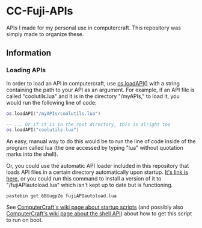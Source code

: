 # CC-Fuji-APIs
APIs I made for my personal use in computercraft. This repository was simply made to organize these.

## Information

### Loading APIs

In order to load an API in computercraft, use [os.loadAPI()](https://computercraft.info/wiki/Os.loadAPI) with a string containing the path to your API as an argument. For example, if an API file is called "coolutils.lua" and it is in the directory "/myAPIs," to load it, you would run the following line of code:

```lua
os.loadAPI("/myAPIs/coolutils.lua")

-- ... Or if it is in the root directory, this is alright too
os.loadAPI("coolutils.lua")
```

An easy, manual way to do this would be to run the line of code inside of the program called lua (the one accessed by typing "lua" without quotation marks into the shell).

Or, you could use the automatic API loader included in this repository that loads API files in a certain directory automatically upon startup. [It's link is here,](/startup.lua) or you could run this command to install a version of it to "/fujiAPIautoload.lua" which isn't kept up to date but is functioning.

`pastebin get 6BUugpZe fujiAPIautoload.lua`

See [ComputerCraft's wiki page about startup scripts](https://www.computercraft.info/wiki/Startup) (and possibly also [ComputerCraft's wiki page about the shell API](https://computercraft.info/wiki/Shell_(API))) about how to get this script to run on boot.
